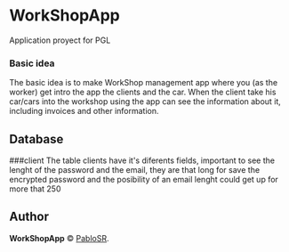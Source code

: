 # WorkShopApp
 Application proyect for PGL


### Basic idea
The basic idea is to make WorkShop management app where you (as the worker) get intro the app the clients and the car. When the client take his car/cars into the workshop using the app can see the information about it, including invoices and other information.

## Database

###client
The table clients have it's diferents fields, important to see the lenght of the password and the email, they are that long for save the encrypted password and the posibility of an email lenght could get up for more that 250 



## Author

**WorkShopApp** © [PabloSR](https://github.com/PabloSR06).  
